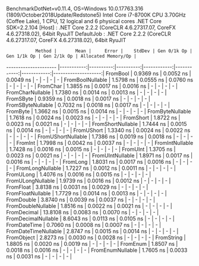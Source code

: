 
BenchmarkDotNet=v0.11.4, OS=Windows 10.0.17763.316 (1809/October2018Update/Redstone5)
Intel Core i7-8700K CPU 3.70GHz (Coffee Lake), 1 CPU, 12 logical and 6 physical cores
.NET Core SDK=2.2.104
  [Host]     : .NET Core 2.2.2 (CoreCLR 4.6.27317.07, CoreFX 4.6.27318.02), 64bit RyuJIT
  DefaultJob : .NET Core 2.2.2 (CoreCLR 4.6.27317.07, CoreFX 4.6.27318.02), 64bit RyuJIT


               Method |       Mean |     Error |    StdDev | Gen 0/1k Op | Gen 1/1k Op | Gen 2/1k Op | Allocated Memory/Op |
--------------------- |-----------:|----------:|----------:|------------:|------------:|------------:|--------------------:|
             FromBool |  0.9369 ns | 0.0052 ns | 0.0049 ns |           - |           - |           - |                   - |
     FromBoolNullable |  1.5798 ns | 0.0555 ns | 0.0760 ns |           - |           - |           - |                   - |
             FromChar |  1.3855 ns | 0.0017 ns | 0.0016 ns |           - |           - |           - |                   - |
     FromCharNullable |  1.7380 ns | 0.0014 ns | 0.0013 ns |           - |           - |           - |                   - |
            FromSByte |  0.9359 ns | 0.0018 ns | 0.0017 ns |           - |           - |           - |                   - |
    FromSByteNullable |  0.7032 ns | 0.0018 ns | 0.0017 ns |           - |           - |           - |                   - |
             FromByte |  1.3662 ns | 0.0015 ns | 0.0014 ns |           - |           - |           - |                   - |
     FromByteNullable |  1.7618 ns | 0.0024 ns | 0.0023 ns |           - |           - |           - |                   - |
            FromShort |  1.8722 ns | 0.0023 ns | 0.0021 ns |           - |           - |           - |                   - |
    FromShortNullable |  1.7444 ns | 0.0015 ns | 0.0014 ns |           - |           - |           - |                   - |
           FromUShort |  1.3340 ns | 0.0024 ns | 0.0022 ns |           - |           - |           - |                   - |
   FromUShortNullable |  1.7386 ns | 0.0019 ns | 0.0018 ns |           - |           - |           - |                   - |
              FromInt |  1.7998 ns | 0.0042 ns | 0.0037 ns |           - |           - |           - |                   - |
      FromIntNullable |  1.7428 ns | 0.0016 ns | 0.0015 ns |           - |           - |           - |                   - |
             FromUInt |  1.3705 ns | 0.0023 ns | 0.0021 ns |           - |           - |           - |                   - |
     FromUIntNullable |  1.8971 ns | 0.0017 ns | 0.0016 ns |           - |           - |           - |                   - |
             FromLong |  1.8031 ns | 0.0017 ns | 0.0016 ns |           - |           - |           - |                   - |
     FromLongNullable |  1.7227 ns | 0.0012 ns | 0.0011 ns |           - |           - |           - |                   - |
            FromULong |  1.4076 ns | 0.0016 ns | 0.0015 ns |           - |           - |           - |                   - |
    FromULongNullable |  1.9739 ns | 0.0016 ns | 0.0012 ns |           - |           - |           - |                   - |
            FromFloat |  3.8138 ns | 0.0031 ns | 0.0029 ns |           - |           - |           - |                   - |
    FromFloatNullable |  1.7729 ns | 0.0014 ns | 0.0013 ns |           - |           - |           - |                   - |
           FromDouble |  3.8740 ns | 0.0039 ns | 0.0037 ns |           - |           - |           - |                   - |
   FromDoubleNullable |  1.8516 ns | 0.0022 ns | 0.0021 ns |           - |           - |           - |                   - |
          FromDecimal | 13.8108 ns | 0.0083 ns | 0.0070 ns |           - |           - |           - |                   - |
  FromDecimalNullable |  8.6043 ns | 0.0113 ns | 0.0105 ns |           - |           - |           - |                   - |
         FromDateTime |  0.7060 ns | 0.0008 ns | 0.0007 ns |           - |           - |           - |                   - |
 FromDateTimeNullable |  2.8747 ns | 0.0015 ns | 0.0014 ns |           - |           - |           - |                   - |
           FromObject |  2.8273 ns | 0.0030 ns | 0.0028 ns |           - |           - |           - |                   - |
           FromString |  1.8805 ns | 0.0020 ns | 0.0019 ns |           - |           - |           - |                   - |
             FromEnum |  1.8507 ns | 0.0018 ns | 0.0016 ns |           - |           - |           - |                   - |
     FromEnumNullable |  1.7605 ns | 0.0033 ns | 0.0031 ns |           - |           - |           - |                   - |
